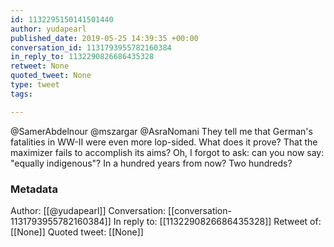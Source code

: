 ```yaml
---
id: 1132295150141501440
author: yudapearl
published_date: 2019-05-25 14:39:35 +00:00
conversation_id: 1131793955782160384
in_reply_to: 1132290826686435328
retweet: None
quoted_tweet: None
type: tweet
tags:

---
```


@SamerAbdelnour @mszargar @AsraNomani They tell me that German's fatalities in WW-II were even more lop-sided. What does it prove? That the maximizer fails to accomplish its aims? Oh, I forgot to ask: can you now say: "equally indigenous"? In a hundred years from now? Two hundreds?

### Metadata

Author: [[@yudapearl]]
Conversation: [[conversation-1131793955782160384]]
In reply to: [[1132290826686435328]]
Retweet of: [[None]]
Quoted tweet: [[None]]
